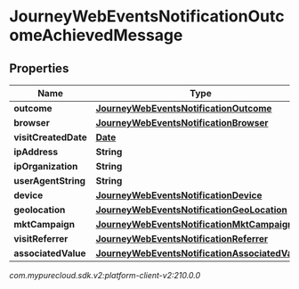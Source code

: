 # JourneyWebEventsNotificationOutcomeAchievedMessage


## Properties

| Name | Type | Description | Notes |
| ------------ | ------------- | ------------- | ------------- |
| **outcome** | [**JourneyWebEventsNotificationOutcome**](JourneyWebEventsNotificationOutcome) |  |  [optional] |
| **browser** | [**JourneyWebEventsNotificationBrowser**](JourneyWebEventsNotificationBrowser) |  |  [optional] |
| **visitCreatedDate** | [**Date**](Date) |  |  [optional] |
| **ipAddress** | **String** |  |  [optional] |
| **ipOrganization** | **String** |  |  [optional] |
| **userAgentString** | **String** |  |  [optional] |
| **device** | [**JourneyWebEventsNotificationDevice**](JourneyWebEventsNotificationDevice) |  |  [optional] |
| **geolocation** | [**JourneyWebEventsNotificationGeoLocation**](JourneyWebEventsNotificationGeoLocation) |  |  [optional] |
| **mktCampaign** | [**JourneyWebEventsNotificationMktCampaign**](JourneyWebEventsNotificationMktCampaign) |  |  [optional] |
| **visitReferrer** | [**JourneyWebEventsNotificationReferrer**](JourneyWebEventsNotificationReferrer) |  |  [optional] |
| **associatedValue** | [**JourneyWebEventsNotificationAssociatedValue**](JourneyWebEventsNotificationAssociatedValue) |  |  [optional] |




_com.mypurecloud.sdk.v2:platform-client-v2:210.0.0_

